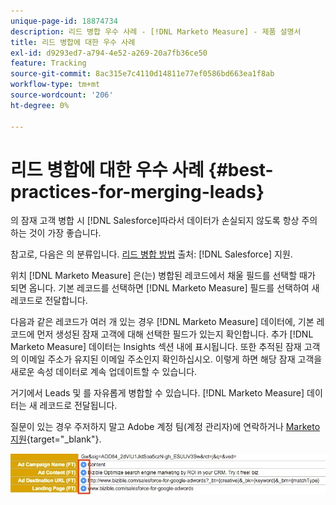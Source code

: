 ```yaml
---
unique-page-id: 18874734
description: 리드 병합 우수 사례 - [!DNL Marketo Measure] - 제품 설명서
title: 리드 병합에 대한 우수 사례
exl-id: d9293ed7-a794-4e52-a269-20a7fb36ce50
feature: Tracking
source-git-commit: 8ac315e7c4110d14811e77ef0586bd663ea1f8ab
workflow-type: tm+mt
source-wordcount: '206'
ht-degree: 0%

---
```


# 리드 병합에 대한 우수 사례 {#best-practices-for-merging-leads}

의 잠재 고객 병합 시 [!DNL Salesforce]따라서 데이터가 손실되지 않도록 항상 주의하는 것이 가장 좋습니다.

참고로, 다음은 의 분류입니다. [리드 병합 방법](https://help.salesforce.com/HTViewHelpDoc?id=leads_merge.htm&amp;language=en_US) 출처: [!DNL Salesforce] 지원.

위치 [!DNL Marketo Measure] 은(는) 병합된 레코드에서 채울 필드를 선택할 때가 되면 옵니다. 기본 레코드를 선택하면 [!DNL Marketo Measure] 필드를 선택하여 새 레코드로 전달합니다.

다음과 같은 레코드가 여러 개 있는 경우 [!DNL Marketo Measure] 데이터에, 기본 레코드에 먼저 생성된 잠재 고객에 대해 선택한 필드가 있는지 확인합니다. 추가 [!DNL Marketo Measure] 데이터는 Insights 섹션 내에 표시됩니다. 또한 추적된 잠재 고객의 이메일 주소가 유지된 이메일 주소인지 확인하십시오. 이렇게 하면 해당 잠재 고객을 새로운 속성 데이터로 계속 업데이트할 수 있습니다.

거기에서 Leads 및 를 자유롭게 병합할 수 있습니다. [!DNL Marketo Measure] 데이터는 새 레코드로 전달됩니다.

질문이 있는 경우 주저하지 말고 Adobe 계정 팀(계정 관리자)에 연락하거나 [Marketo 지원](https://nation.marketo.com/t5/support/ct-p/Support){target="_blank"}.

![](assets/1.jpg)
